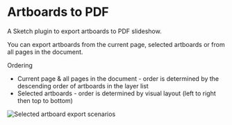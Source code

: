 # Artboards to PDF

A Sketch plugin to export artboards to PDF slideshow.

You can export artboards from the current page, selected artboards or from all pages in the document. 

Ordering
* Current page & all pages in the document - order is determined by the descending order of artboards in the layer list
* Selected artboards - order is determined by visual layout (left to right then top to bottom)

![Selected artboard export scenarios](http://i.imgur.com/mSZ2yrK.png)